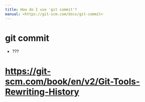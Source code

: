 ```yaml
---
title: How do I use 'git commit'?
manual: <https://git-scm.com/docs/git-commit>
---
```


# git commit <options>
- ???

# <https://git-scm.com/book/en/v2/Git-Tools-Rewriting-History>